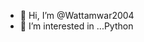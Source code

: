 - 👋 Hi, I’m @Wattamwar2004
- 👀 I’m interested in ...Python


<!---
Wattamwar2004/Wattamwar2004 is a ✨ special ✨ repository because its `README.md` (this file) appears on your GitHub profile.
You can click the Preview link to take a look at your changes.
--->
